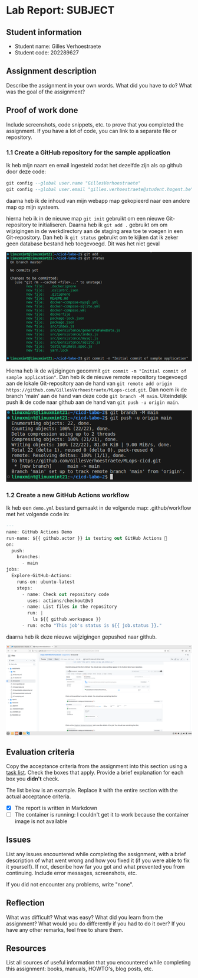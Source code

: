 # Lab Report: SUBJECT

## Student information

- Student name: Gilles Verhoestraete
- Student code: 202289627

## Assignment description

Describe the assignment in your own words. What did you have to do? What was the goal of the assignment?

## Proof of work done

Include screenshots, code snippets, etc. to prove that you completed the assignment. If you have a lot of code, you can link to a separate file or repository.

### 1.1 Create a GitHub repository for the sample application

Ik heb mijn naam en email ingesteld zodat het dezelfde zijn als op github door deze code:

```a
git config --global user.name "GillesVerhoestraete"
git config --global user.email "gilles.verhoestraete@student.hogent.be"
```

daarna heb ik de inhoud van mijn webapp map gekopieerd naar een andere map op mijn systeem.

hierna heb ik in de nieuwe map `git init` gebruikt om een nieuwe Git-repository te initialiseren. Daarna heb ik `git add .` gebruikt om om wijzigingen in de werkdirectory aan de staging area toe te voegen in een Git-repository. Dan heb ik `git status` gebruikt om te kijken dat ik zeker geen database bestand heb toegevoegd. Dit was het niet geval

![Git status](../reports/img/git-status.png)

Hierna heb ik de wijzigingen gecommit `git commit -m "Initial commit of sample application"`. Dan heb ik de nieuwe remote repository toegevoegd aan de lokale Git-repository aan de hand van `git remote add origin https://github.com/GillesVerhoestraete/MLops-cicd.git`. Dan noem ik de branch 'main' aan de hand van deze code `git branch -M main`. Uiteindelijk push ik de code naar github aan de hand van `git push -u origin main`.

![Git push](../reports/img/git-push.png)

### 1.2 Create a new GitHub Actions workflow

Ik heb een `demo.yml` bestand gemaakt in de volgende map: .github/workflow met het volgende code in:

```a
---
name: GitHub Actions Demo
run-name: ${{ github.actor }} is testing out GitHub Actions 🚀
on:
  push:
    branches:
      - main
jobs:
  Explore-GitHub-Actions:
    runs-on: ubuntu-latest
    steps:
      - name: Check out repository code
        uses: actions/checkout@v3
      - name: List files in the repository
        run: |
          ls ${{ github.workspace }}
      - run: echo "This job's status is ${{ job.status }}."
```

daarna heb ik deze nieuwe wijzigingen gepushed naar github.

![Git action](../reports/img/github-action.png)

## Evaluation criteria

Copy the acceptance criteria from the assignment into this section using a [task list](https://docs.github.com/en/get-started/writing-on-github/getting-started-with-writing-and-formatting-on-github/basic-writing-and-formatting-syntax#task-lists).
Check the boxes that apply. Provide a brief explanation for each box you **didn't** check.

The list below is an example. Replace it with the entire section with the actual acceptance criteria.

- [x] The report is written in Markdown
- [ ] The container is running: I couldn't get it to work because the container image is not available

## Issues

List any issues encountered while completing the assignment, with a brief description of what went wrong and how you fixed it (if you were able to fix it yourself). If not, describe how far you got and what prevented you from continuing. Include error messages, screenshots, etc.

If you did not encounter any problems, write "none".

## Reflection

What was difficult? What was easy? What did you learn from the assignment? What would you do differently if you had to do it over? If you have any other remarks, feel free to share them.

## Resources

List all sources of useful information that you encountered while completing this assignment: books, manuals, HOWTO's, blog posts, etc.
